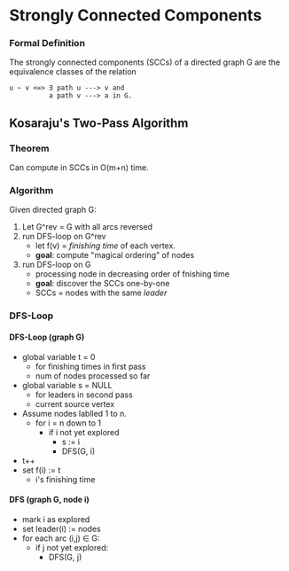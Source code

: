 # Strongly Connected Components

### Formal Definition

The strongly connected components (SCCs) of a directed graph G are the equivalence classes of the relation

    u ~ v <=> ∃ path u ---> v and
              a path v ---> a in G.

## Kosaraju's Two-Pass Algorithm

### Theorem

Can compute in SCCs in O(m+n) time.

### Algorithm

Given directed graph G:

  1. Let G^rev = G with all arcs reversed
  2. run DFS-loop on G^rev
     * let f(v) = _finishing time_ of each vertex.
     * **goal**: compute "magical ordering" of nodes
  3. run DFS-loop on G
     * processing node in decreasing order of fnishing time
     * **goal**: discover the SCCs one-by-one
     * SCCs = nodes with the same _leader_

### DFS-Loop

#### DFS-Loop (graph G)

  * global variable t = 0
    * for finishing times in first pass
    * num of nodes processed so far
  * global variable s = NULL
    * for leaders in second pass
    * current source vertex
  * Assume nodes lablled 1 to n.
    * for i = n down to 1
      * if i not yet explored
        * s := i
        * DFS(G, i)
  * t++
  * set f(i) := t 
    * i's finishing time

#### DFS (graph G, node i)

  * mark i as explored
  * set leader(i) := nodes
  * for each arc (i,j) ∈ G:
    * if j not yet explored:
      * DFS(G, j)
